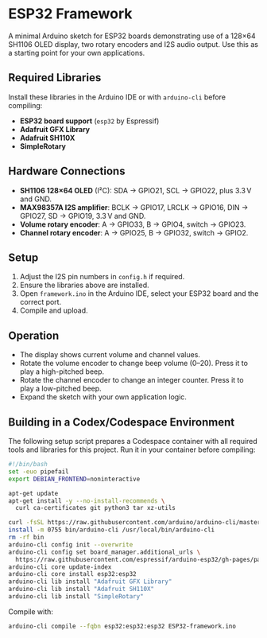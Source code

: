 # ESP32 Framework

A minimal Arduino sketch for ESP32 boards demonstrating use of a 128×64 SH1106 OLED display, two rotary encoders and I2S audio output. Use this as a starting point for your own applications.

## Required Libraries

Install these libraries in the Arduino IDE or with `arduino-cli` before compiling:

- **ESP32 board support** (`esp32` by Espressif)
- **Adafruit GFX Library**
- **Adafruit SH110X**
- **SimpleRotary**

## Hardware Connections

- **SH1106 128×64 OLED** (I²C): SDA → GPIO21, SCL → GPIO22, plus 3.3 V and GND.
- **MAX98357A I2S amplifier**: BCLK → GPIO17, LRCLK → GPIO16, DIN → GPIO27, SD → GPIO19, 3.3 V and GND.
- **Volume rotary encoder**: A → GPIO33, B → GPIO4, switch → GPIO23.
- **Channel rotary encoder**: A → GPIO25, B → GPIO32, switch → GPIO2.

## Setup

1. Adjust the I2S pin numbers in `config.h` if required.
2. Ensure the libraries above are installed.
3. Open `framework.ino` in the Arduino IDE, select your ESP32 board and the correct port.
4. Compile and upload.

## Operation

- The display shows current volume and channel values.
- Rotate the volume encoder to change beep volume (0–20). Press it to play a high-pitched beep.
- Rotate the channel encoder to change an integer counter. Press it to play a low-pitched beep.
- Expand the sketch with your own application logic.

## Building in a Codex/Codespace Environment

The following setup script prepares a Codespace container with all required tools and libraries for this project. Run it in your container before compiling:

```bash
#!/bin/bash
set -euo pipefail
export DEBIAN_FRONTEND=noninteractive

apt-get update
apt-get install -y --no-install-recommends \
  curl ca-certificates git python3 tar xz-utils

curl -fsSL https://raw.githubusercontent.com/arduino/arduino-cli/master/install.sh | sh
install -m 0755 bin/arduino-cli /usr/local/bin/arduino-cli
rm -rf bin
arduino-cli config init --overwrite
arduino-cli config set board_manager.additional_urls \
  https://raw.githubusercontent.com/espressif/arduino-esp32/gh-pages/package_esp32_index.json
arduino-cli core update-index
arduino-cli core install esp32:esp32
arduino-cli lib install "Adafruit GFX Library"
arduino-cli lib install "Adafruit SH110X"
arduino-cli lib install "SimpleRotary"
```

Compile with:

```bash
arduino-cli compile --fqbn esp32:esp32:esp32 ESP32-framework.ino
```
